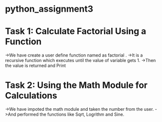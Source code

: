 # python_assignment3
# Task 1: Calculate Factorial Using a Function 
->We have create a user define function named as factorial .
->It is a recursive function which executes until the value of variable gets 1.
->Then the value is returned and Print



# Task 2: Using the Math Module for Calculations

->We have impoted the math module and taken the number from the user.
->And performed the functions like Sqrt, Logrithm and Sine.
